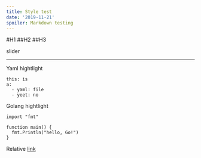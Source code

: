 ```yaml
---
title: Style test
date: '2019-11-21'
spoiler: Markdown testing
---
```


#H1
##H2
##H3

slider
***
Yaml hightlight
```yaml{2}
this: is
a:
  - yaml: file
  - yeet: no
```

Golang hightlight
```go{1,3}
import "fmt"

function main() {
  fmt.Println("hello, Go!")
}

```

Relative [link](/relative/)
